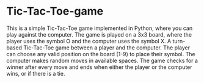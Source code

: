 # Tic-Tac-Toe-game
This is a simple Tic-Tac-Toe game implemented in Python, where you can play against the computer. The game is played on a 3x3 board, where the player uses the symbol O and the computer uses the symbol X.
A turn-based Tic-Tac-Toe game between a player and the computer.
The player can choose any valid position on the board (1-9) to place their symbol.
The computer makes random moves in available spaces.
The game checks for a winner after every move and ends when either the player or the computer wins, or if there is a tie.

